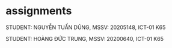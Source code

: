 # assignments
STUDENT: NGUYỄN TUẤN DŨNG, MSSV: 20205148, ICT-01 K65

STUDENT: HOÀNG ĐỨC TRUNG, MSSV: 20200640, ICT-01 K65
